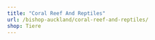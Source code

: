 ```yaml
---
title: "Coral Reef And Reptiles"
url: /bishop-auckland/coral-reef-and-reptiles/
shop: Tiere
---
```

